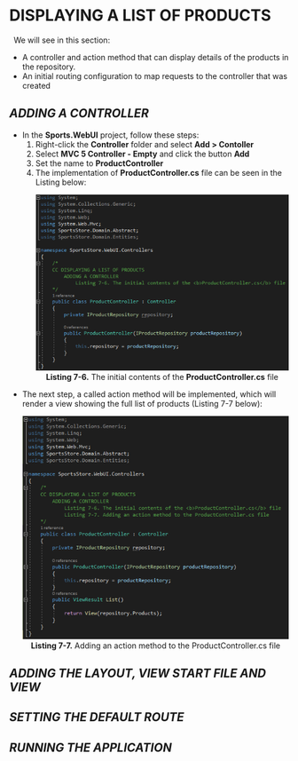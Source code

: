 <h1>DISPLAYING A LIST OF PRODUCTS</h1>
    &nbsp;&nbsp;We will see in this section:<br />
    <ul>
        <li>A controller and action method that can display details of the products in the repository.</li>
        <li>An initial routing configuration to map requests to the controller that was created</li>
    </ul>

<h2><i>ADDING A CONTROLLER</i></h2>
    <ul>
        <li>
            In the <b>Sports.WebUI</b> project, follow these steps:<br />
            <ol>
                <li>Right-click the <b>Controller</b> folder and select <b>Add > Contoller</b></li>
                <li>Select <b>MVC 5 Controller - Empty</b> and click the button <b>Add</b></li>
                <li>Set the name to <b>ProductController</b></li>
                <li>
                    The implementation of <b>ProductController.cs</b> file can be seen in the Listing below:<br />
                    <p align="center">
                        <img src="Pictures/Listing 7-6.png" /><br />
                        <b>Listing 7-6.</b> The initial contents of the <b>ProductController.cs</b> file
                    </p>
                </li>
            </ol>
        </li>
        <li>
            The next step, a called action method will be implemented, 
            which will render a view showing the full list of products (Listing 7-7 below):<br />
            <p align="center">
                <img src="Pictures/Listing 7-7.png" /><br />
                <b>Listing 7-7.</b> Adding an action method to the ProductController.cs file
            </p>    
        </li>
    </ul>

<h2><i>ADDING THE LAYOUT, VIEW START FILE AND VIEW</i></h2>
<h2><i>SETTING THE DEFAULT ROUTE</i></h2>
<h2><i>RUNNING THE APPLICATION</i></h2>
